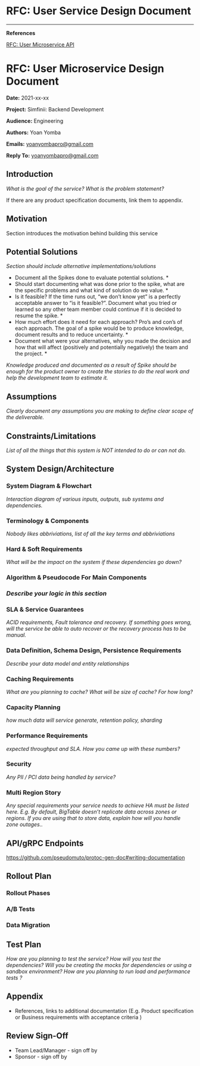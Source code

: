 # RFC: User Service Design Document

---

********************References********************

[RFC: User Microservice API](https://www.notion.so/RFC-User-Microservice-API-8c5b73f0e7fa4729b72cc8bf9904f76c?pvs=21)

# RFC: User Microservice  Design Document

**Date:** 2021-xx-xx

**Project:** Simfinii: Backend Development

**Audience:** Engineering

**Authors:** Yoan Yomba

**Emails:** [yoanyombapro@gmail.com](mailto:yoanyombapro@gmail.com)

**Reply To:** [yoanyombapro@gmail.com](mailto:yoanyombapro@gmail.com)

## Introduction

*What is the goal of the service? What is the problem statement?*

If there are any product specification documents, link them to appendix.

## Motivation

Section introduces the motivation behind building this service

## Potential Solutions

*Section should include alternative implementations/solutions*

- Document all the Spikes done to evaluate potential solutions. *
- Should start documenting what was done prior to the spike, what are the specific problems and what kind of solution do we value. *
- Is it feasible? If the time runs out, “we don’t know yet” is a perfectly acceptable answer to “is it feasible?”. Document what you tried or learned so any other team member could continue if it is decided to resume the spike. *
- How much effort does it need for each approach? Pro’s and con’s of each approach. The goal of a spike would be to produce knowledge, document results and to reduce uncertainty. *
- Document what were your alternatives, why you made the decision and how that will affect (positively and potentially negatively) the team and the project. *

*Knowledge produced and documented as a result of Spike should be enough for the product owner to create the stories to do the real work and help the development team to estimate it.*

## Assumptions

*Clearly document any assumptions you are making to define clear scope of the deliverable.*

## Constraints/Limitations

*List of all the things that this system is NOT intended to do or can not do.*

## System Design/Architecture

### System Diagram & Flowchart

*Interaction diagram of various inputs, outputs, sub systems and dependencies.*

### Terminology & Components

*Nobody likes abbriviations, list of all the key terms and abbriviations*

### Hard & Soft Requirements

*What will be the impact on the system if these dependencies go down?*

### Algorithm & Pseudocode For Main Components

### *Describe your logic in this section*

### SLA & Service Guarantees

*ACID requirements, Fault tolerance and recovery. If something goes wrong, will the service be able to auto recover or the recovery process has to be manual.*

### Data Definition, Schema Design, Persistence Requirements

*Describe your data model and entity relationships*

### Caching Requirements

*What are you planning to cache? What will be size of cache? For how long?*

### Capacity Planning

*how much data will service generate, retention policy, sharding*

### Performance Requirements

*expected throughput and SLA. How you came up with these numbers?*

### Security

*Any PII / PCI data being handled by service?*

### Multi Region Story

*Any special requirements your service needs to achieve HA must be listed here. E.g. By default, BigTable doesn’t replicate data across zones or regions. If you are using that to store data, explain how will you handle zone outages..*

## API/gRPC Endpoints

https://github.com/pseudomuto/protoc-gen-doc#writing-documentation

## Rollout Plan

### Rollout Phases

### A/B Tests

### Data Migration

## Test Plan

*How are you planning to test the service? How will you test the dependencies? Will you be creating the mocks for dependencies or using a sandbox environment? How are you planning to run load and performance tests ?*

## Appendix

- References, links to additional documentation (E.g. Product specification or Business requirements with acceptance criteria )

## Review Sign-Off

- Team Lead/Manager - sign off by
- Sponsor - sign off by
